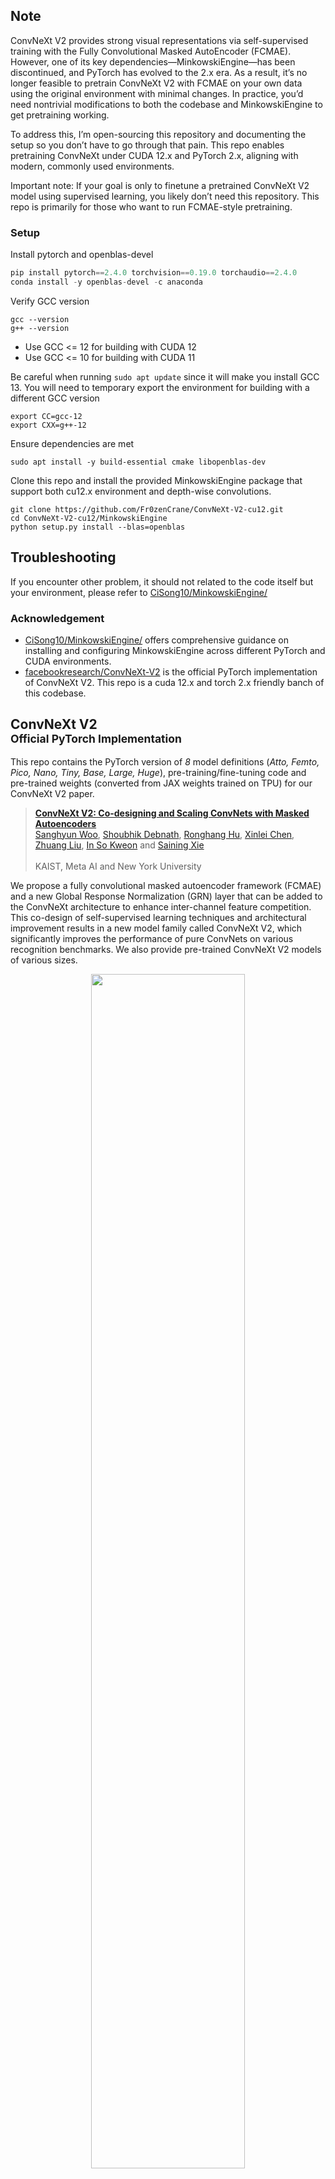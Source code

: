 ## Note
ConvNeXt V2 provides strong visual representations via self-supervised training with the Fully Convolutional Masked AutoEncoder (FCMAE). However, one of its key dependencies—MinkowskiEngine—has been discontinued, and PyTorch has evolved to the 2.x era. As a result, it’s no longer feasible to pretrain ConvNeXt V2 with FCMAE on your own data using the original environment with minimal changes. In practice, you’d need nontrivial modifications to both the codebase and MinkowskiEngine to get pretraining working.

To address this, I’m open-sourcing this repository and documenting the setup so you don’t have to go through that pain. This repo enables pretraining ConvNeXt under CUDA 12.x and PyTorch 2.x, aligning with modern, commonly used environments.

Important note: If your goal is only to finetune a pretrained ConvNeXt V2 model using supervised learning, you likely don’t need this repository. This repo is primarily for those who want to run FCMAE-style pretraining.

### Setup

Install pytorch and openblas-devel

```python
pip install pytorch==2.4.0 torchvision==0.19.0 torchaudio==2.4.0
conda install -y openblas-devel -c anaconda

```

Verify GCC version

```
gcc --version
g++ --version
```

* Use GCC <= 12 for building with CUDA 12
* Use GCC <= 10 for building with CUDA 11

Be careful when running `sudo apt update` since it will make you install GCC 13. You will need to temporary export the environment for building with a different GCC version

```
export CC=gcc-12
export CXX=g++-12
```

Ensure dependencies are met

```
sudo apt install -y build-essential cmake libopenblas-dev
```

Clone this repo and install the provided MinkowskiEngine package that support both cu12.x environment and depth-wise convolutions. 

```
git clone https://github.com/Fr0zenCrane/ConvNeXt-V2-cu12.git
cd ConvNeXt-V2-cu12/MinkowskiEngine
python setup.py install --blas=openblas 
```

## Troubleshooting
If you encounter other problem, it should not related to the code itself but your environment, please refer to [CiSong10/MinkowskiEngine/](https://github.com/CiSong10/MinkowskiEngine/)

### Acknowledgement

- [CiSong10/MinkowskiEngine/](https://github.com/CiSong10/MinkowskiEngine/) offers comprehensive guidance on installing and configuring MinkowskiEngine across different PyTorch and CUDA environments.
- [facebookresearch/ConvNeXt-V2](https://github.com/facebookresearch/ConvNeXt-V2/) is the official PyTorch implementation of ConvNeXt V2. This repo is a cuda 12.x and torch 2.x friendly banch of this codebase.

## ConvNeXt V2<br><sub>Official PyTorch Implementation</sub>

This repo contains the PyTorch version of *8* model definitions (*Atto, Femto, Pico, Nano, Tiny, Base, Large, Huge*), pre-training/fine-tuning code and pre-trained weights (converted from JAX weights trained on TPU) for our ConvNeXt V2 paper.

> [**ConvNeXt V2: Co-designing and Scaling ConvNets with Masked Autoencoders**](http://arxiv.org/abs/2301.00808)<br>
> [Sanghyun Woo](https://sites.google.com/view/sanghyunwoo/), [Shoubhik Debnath](https://www.linkedin.com/in/shoubhik-debnath-41268570/), [Ronghang Hu](https://ronghanghu.com/), [Xinlei Chen](https://xinleic.xyz/), [Zhuang Liu](https://liuzhuang13.github.io/), [In So Kweon](https://scholar.google.com/citations?user=XA8EOlEAAAAJ&hl=en) and [Saining Xie](https://sainingxie.com)\
> <br>KAIST, Meta AI and New York University<br>

We propose a fully convolutional masked autoencoder framework (FCMAE) and a new Global Response Normalization (GRN) layer that can be added to the ConvNeXt architecture to enhance inter-channel feature competition. This co-design of self-supervised learning techniques and architectural improvement results in a new model family called ConvNeXt V2, which significantly improves the performance of pure ConvNets on various recognition benchmarks. We also provide pre-trained ConvNeXt V2 models of various sizes.

<p align="center">
<img src="figures/fcmae_convnextv2.png" width="70%" height="70%" class="center">
</p>

<p align="center">
<img src="figures/model_scaling.png" width="50%" height="50%" class="center">
</p>

## Results and Pre-trained Models
### ImageNet-1K FCMAE pre-trained weights (*self-supervised*)
| name | resolution | #params | model |
|:---:|:---:|:---:|:---:|
| ConvNeXt V2-A | 224x224 | 3.7M | [model](https://dl.fbaipublicfiles.com/convnext/convnextv2/pt_only/convnextv2_atto_1k_224_fcmae.pt) |
| ConvNeXt V2-F | 224x224 | 5.2M | [model](https://dl.fbaipublicfiles.com/convnext/convnextv2/pt_only/convnextv2_femto_1k_224_fcmae.pt) |
| ConvNeXt V2-P | 224x224 | 9.1M | [model](https://dl.fbaipublicfiles.com/convnext/convnextv2/pt_only/convnextv2_pico_1k_224_fcmae.pt) |
| ConvNeXt V2-N | 224x224 | 15.6M| [model](https://dl.fbaipublicfiles.com/convnext/convnextv2/pt_only/convnextv2_nano_1k_224_fcmae.pt) |
| ConvNeXt V2-T | 224x224 | 28.6M| [model](https://dl.fbaipublicfiles.com/convnext/convnextv2/pt_only/convnextv2_tiny_1k_224_fcmae.pt) |
| ConvNeXt V2-B | 224x224 | 89M  | [model](https://dl.fbaipublicfiles.com/convnext/convnextv2/pt_only/convnextv2_base_1k_224_fcmae.pt) |
| ConvNeXt V2-L | 224x224 | 198M | [model](https://dl.fbaipublicfiles.com/convnext/convnextv2/pt_only/convnextv2_large_1k_224_fcmae.pt) |
| ConvNeXt V2-H | 224x224 | 660M | [model](https://dl.fbaipublicfiles.com/convnext/convnextv2/pt_only/convnextv2_huge_1k_224_fcmae.pt) |

### ImageNet-1K fine-tuned models

| name | resolution |acc@1 | #params | FLOPs | model |
|:---:|:---:|:---:|:---:| :---:|:---:|
| ConvNeXt V2-A | 224x224 | 76.7 | 3.7M  | 0.55G | [model](https://dl.fbaipublicfiles.com/convnext/convnextv2/im1k/convnextv2_atto_1k_224_ema.pt) |
| ConvNeXt V2-F | 224x224 | 78.5 | 5.2M  | 0.78G | [model](https://dl.fbaipublicfiles.com/convnext/convnextv2/im1k/convnextv2_femto_1k_224_ema.pt) |
| ConvNeXt V2-P | 224x224 | 80.3 | 9.1M  | 1.37G | [model](https://dl.fbaipublicfiles.com/convnext/convnextv2/im1k/convnextv2_pico_1k_224_ema.pt) |
| ConvNeXt V2-N | 224x224 | 81.9 | 15.6M | 2.45G | [model](https://dl.fbaipublicfiles.com/convnext/convnextv2/im1k/convnextv2_nano_1k_224_ema.pt) |
| ConvNeXt V2-T | 224x224 | 83.0 | 28.6M | 4.47G | [model](https://dl.fbaipublicfiles.com/convnext/convnextv2/im1k/convnextv2_tiny_1k_224_ema.pt) |
| ConvNeXt V2-B | 224x224 | 84.9 | 89M   | 15.4G | [model](https://dl.fbaipublicfiles.com/convnext/convnextv2/im1k/convnextv2_base_1k_224_ema.pt) |
| ConvNeXt V2-L | 224x224 | 85.8 | 198M  | 34.4G | [model](https://dl.fbaipublicfiles.com/convnext/convnextv2/im1k/convnextv2_large_1k_224_ema.pt) |
| ConvNeXt V2-H | 224x224 | 86.3 | 660M  | 115G  | [model](https://dl.fbaipublicfiles.com/convnext/convnextv2/im1k/convnextv2_huge_1k_224_ema.pt) |

### ImageNet-22K fine-tuned models

| name | resolution |acc@1 | #params | FLOPs | model |
|:---:|:---:|:---:|:---:| :---:| :---:|
| ConvNeXt V2-N | 224x224 | 82.1 | 15.6M | 2.45G   | [model](https://dl.fbaipublicfiles.com/convnext/convnextv2/im22k/convnextv2_nano_22k_224_ema.pt)|
| ConvNeXt V2-N | 384x384 | 83.4 | 15.6M | 7.21G   | [model](https://dl.fbaipublicfiles.com/convnext/convnextv2/im22k/convnextv2_nano_22k_384_ema.pt)|
| ConvNeXt V2-T | 224x224 | 83.9 | 28.6M | 4.47G   | [model](https://dl.fbaipublicfiles.com/convnext/convnextv2/im22k/convnextv2_tiny_22k_224_ema.pt)|
| ConvNeXt V2-T | 384x384 | 85.1 | 28.6M | 13.1G  | [model](https://dl.fbaipublicfiles.com/convnext/convnextv2/im22k/convnextv2_tiny_22k_384_ema.pt)|
| ConvNeXt V2-B | 224x224 | 86.8 | 89M   | 15.4G   | [model](https://dl.fbaipublicfiles.com/convnext/convnextv2/im22k/convnextv2_base_22k_224_ema.pt)|
| ConvNeXt V2-B | 384x384 | 87.7 | 89M   | 45.2G  | [model](https://dl.fbaipublicfiles.com/convnext/convnextv2/im22k/convnextv2_base_22k_384_ema.pt)|
| ConvNeXt V2-L | 224x224 | 87.3 | 198M  | 34.4G   | [model](https://dl.fbaipublicfiles.com/convnext/convnextv2/im22k/convnextv2_large_22k_224_ema.pt)|
| ConvNeXt V2-L | 384x384 | 88.2 | 198M  | 101.1G  | [model](https://dl.fbaipublicfiles.com/convnext/convnextv2/im22k/convnextv2_large_22k_384_ema.pt)|
| ConvNeXt V2-H | 384x384 | 88.7 | 660M  | 337.9G  | [model](https://dl.fbaipublicfiles.com/convnext/convnextv2/im22k/convnextv2_huge_22k_384_ema.pt)|
| ConvNeXt V2-H | 512x512 | 88.9 | 660M  | 600.8G  | [model](https://dl.fbaipublicfiles.com/convnext/convnextv2/im22k/convnextv2_huge_22k_512_ema.pt)|

## Installation
Please check [INSTALL.md](INSTALL.md) for installation instructions. 

## Evaluation
We provide example evaluation commands for ConvNeXt V2-Base:

Single-GPU
```
python main_finetune.py \
--model convnextv2_base \
--eval true \
--resume /path/to/checkpoint \
--input_size 224 \
--data_path /path/to/imagenet-1k \
```
Multi-GPU
```
python -m torch.distributed.launch --nproc_per_node=8 main_finetune.py \
--model convnextv2_base \
--eval true \
--resume /path/to/checkpoint \
--input_size 224 \
--data_path /path/to/imagenet-1k \
```

- For evaluating other model variants, change `--model`, `--resume`, `--input_size` accordingly. URLs for the pre-trained models can be found from the result tables. 
- Setting model-specific `--drop_path` is not strictly required in evaluation, as the `DropPath` module in timm behaves the same during evaluation; but it is required in training. See [TRAINING.md](TRAINING.md) or our paper (appendix) for the values used for different models.

## Training
See [TRAINING.md](TRAINING.md) for pre-training and fine-tuning instructions.

## Acknowledgement
This repository borrows from [timm](https://github.com/rwightman/pytorch-image-models), [ConvNeXt](https://github.com/facebookresearch/ConvNeXt) and [MAE](https://github.com/facebookresearch/mae).

We thank Ross Wightman for the initial design of the small-compute ConvNeXt model variants and the associated training recipe. We also appreciate the helpful discussions and feedback provided by Kaiming He.

## License
This project is released under the MIT license except ImageNet pre-trained and fine-tuned models which are licensed under a CC-BY-NC. Please see the [LICENSE](LICENSE) file for more information.

## Citation
If you find this repository helpful, please consider citing:
```bibtex
@article{Woo2023ConvNeXtV2,
  title={ConvNeXt V2: Co-designing and Scaling ConvNets with Masked Autoencoders},
  author={Sanghyun Woo, Shoubhik Debnath, Ronghang Hu, Xinlei Chen, Zhuang Liu, In So Kweon and Saining Xie},
  year={2023},
  journal={arXiv preprint arXiv:2301.00808},
}
```
